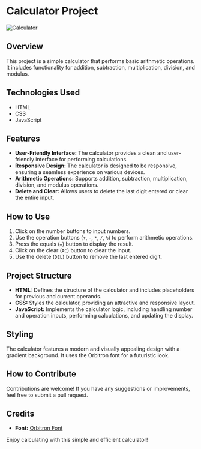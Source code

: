 # Calculator Project

![Calculator](https://paul-iwnl.github.io/Calculator/)

## Overview

This project is a simple calculator that performs basic arithmetic operations. It includes functionality for addition, subtraction, multiplication, division, and modulus.

## Technologies Used

- HTML
- CSS
- JavaScript

## Features

- **User-Friendly Interface:** The calculator provides a clean and user-friendly interface for performing calculations.
- **Responsive Design:** The calculator is designed to be responsive, ensuring a seamless experience on various devices.
- **Arithmetic Operations:** Supports addition, subtraction, multiplication, division, and modulus operations.
- **Delete and Clear:** Allows users to delete the last digit entered or clear the entire input.

## How to Use

1. Click on the number buttons to input numbers.
2. Use the operation buttons (`+`, `-`, `*`, `/`, `%`) to perform arithmetic operations.
3. Press the equals (`=`) button to display the result.
4. Click on the clear (`AC`) button to clear the input.
5. Use the delete (`DEL`) button to remove the last entered digit.

## Project Structure

- **HTML:** Defines the structure of the calculator and includes placeholders for previous and current operands.
- **CSS:** Styles the calculator, providing an attractive and responsive layout.
- **JavaScript:** Implements the calculator logic, including handling number and operation inputs, performing calculations, and updating the display.

## Styling

The calculator features a modern and visually appealing design with a gradient background. It uses the Orbitron font for a futuristic look.

## How to Contribute

Contributions are welcome! If you have any suggestions or improvements, feel free to submit a pull request.

## Credits

- **Font:** [Orbitron Font](https://fonts.google.com/specimen/Orbitron)

Enjoy calculating with this simple and efficient calculator!
